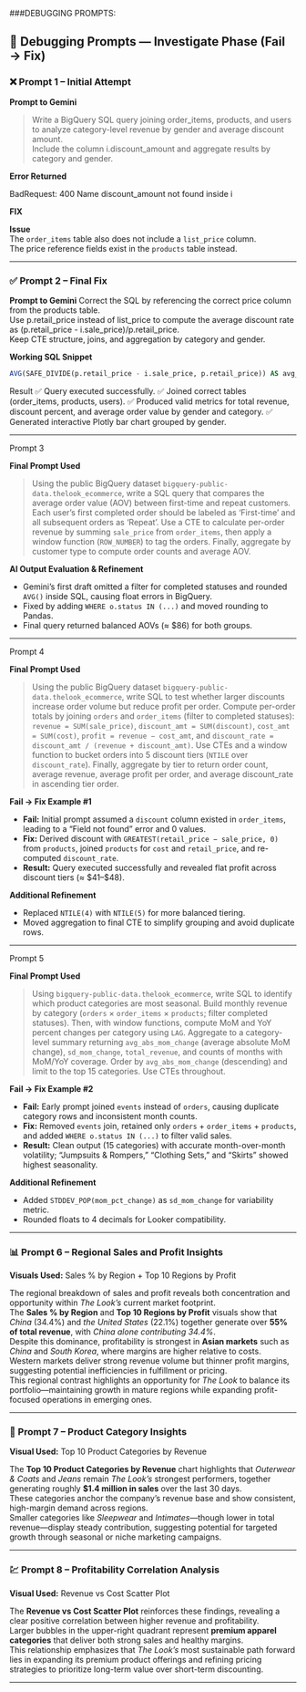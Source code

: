 ###DEBUGGING PROMPTS:

## 🧩 Debugging Prompts — Investigate Phase (Fail → Fix)

### ❌ Prompt 1 – Initial Attempt
**Prompt to Gemini**
> Write a BigQuery SQL query joining order_items, products, and users to analyze category-level revenue by gender and average discount amount.  
> Include the column i.discount_amount and aggregate results by category and gender.

**Error Returned**

BadRequest: 400 Name discount_amount not found inside i

**FIX**


**Issue**  
The `order_items` table also does not include a `list_price` column.  
The price reference fields exist in the `products` table instead.

---

### ✅ Prompt 2 – Final Fix
**Prompt to Gemini**
 Correct the SQL by referencing the correct price column from the products table.  
 Use p.retail_price instead of list_price to compute the average discount rate as (p.retail_price - i.sale_price)/p.retail_price.  
 Keep CTE structure, joins, and aggregation by category and gender.

**Working SQL Snippet**
```sql
AVG(SAFE_DIVIDE(p.retail_price - i.sale_price, p.retail_price)) AS avg_discount_rate
```
Result
✅ Query executed successfully.
✅ Joined correct tables (order_items, products, users).
✅ Produced valid metrics for total revenue, discount percent, and average order value by gender and category.
✅ Generated interactive Plotly bar chart grouped by gender.



---

Prompt 3

**Final Prompt Used**  
> Using the public BigQuery dataset `bigquery-public-data.thelook_ecommerce`, write a SQL query that compares the average order value (AOV) between first-time and repeat customers. Each user’s first completed order should be labeled as ‘First-time’ and all subsequent orders as ‘Repeat’. Use a CTE to calculate per-order revenue by summing `sale_price` from `order_items`, then apply a window function (`ROW_NUMBER`) to tag the orders. Finally, aggregate by customer type to compute order counts and average AOV.  

**AI Output Evaluation & Refinement**  
- Gemini’s first draft omitted a filter for completed statuses and rounded `AVG()` inside SQL, causing float errors in BigQuery.  
- Fixed by adding `WHERE o.status IN (...)` and moved rounding to Pandas.  
- Final query returned balanced AOVs (≈ $86) for both groups.

---

Prompt 4

**Final Prompt Used**  
> Using the public BigQuery dataset `bigquery-public-data.thelook_ecommerce`, write SQL to test whether larger discounts increase order volume but reduce profit per order. Compute per-order totals by joining `orders` and `order_items` (filter to completed statuses): `revenue = SUM(sale_price)`, `discount_amt = SUM(discount)`, `cost_amt = SUM(cost)`, `profit = revenue − cost_amt`, and `discount_rate = discount_amt / (revenue + discount_amt)`. Use CTEs and a window function to bucket orders into 5 discount tiers (`NTILE` over `discount_rate`). Finally, aggregate by tier to return order count, average revenue, average profit per order, and average discount_rate in ascending tier order.  

**Fail → Fix Example #1**  
- **Fail:** Initial prompt assumed a `discount` column existed in `order_items`, leading to a “Field not found” error and 0 values.  
- **Fix:** Derived discount with `GREATEST(retail_price − sale_price, 0)` from `products`, joined `products` for `cost` and `retail_price`, and re-computed `discount_rate`.  
- **Result:** Query executed successfully and revealed flat profit across discount tiers (≈ \$41–\$48).  

**Additional Refinement**  
- Replaced `NTILE(4)` with `NTILE(5)` for more balanced tiering.  
- Moved aggregation to final CTE to simplify grouping and avoid duplicate rows.  

---

Prompt 5

**Final Prompt Used**  
> Using `bigquery-public-data.thelook_ecommerce`, write SQL to identify which product categories are most seasonal. Build monthly revenue by category (`orders` × `order_items` × `products`; filter completed statuses). Then, with window functions, compute MoM and YoY percent changes per category using `LAG`. Aggregate to a category-level summary returning `avg_abs_mom_change` (average absolute MoM change), `sd_mom_change`, `total_revenue`, and counts of months with MoM/YoY coverage. Order by `avg_abs_mom_change` (descending) and limit to the top 15 categories. Use CTEs throughout.  

**Fail → Fix Example #2**  
- **Fail:** Early prompt joined `events` instead of `orders`, causing duplicate category rows and inconsistent month counts.  
- **Fix:** Removed `events` join, retained only `orders` + `order_items` + `products`, and added `WHERE o.status IN (...)` to filter valid sales.  
- **Result:** Clean output (15 categories) with accurate month-over-month volatility; “Jumpsuits & Rompers,” “Clothing Sets,” and “Skirts” showed highest seasonality.  

**Additional Refinement**  
- Added `STDDEV_POP(mom_pct_change)` as `sd_mom_change` for variability metric.  
- Rounded floats to 4 decimals for Looker compatibility.  

---

### 📊 Prompt 6 – Regional Sales and Profit Insights  
**Visuals Used:** Sales % by Region + Top 10 Regions by Profit  

The regional breakdown of sales and profit reveals both concentration and opportunity within *The Look’s* current market footprint.  
The **Sales % by Region** and **Top 10 Regions by Profit** visuals show that *China* (34.4%) and *the United States* (22.1%) together generate over **55% of total revenue**, with *China alone contributing 34.4%*.  
Despite this dominance, profitability is strongest in **Asian markets** such as *China* and *South Korea*, where margins are higher relative to costs.  
Western markets deliver strong revenue volume but thinner profit margins, suggesting potential inefficiencies in fulfillment or pricing.  
This regional contrast highlights an opportunity for *The Look* to balance its portfolio—maintaining growth in mature regions while expanding profit-focused operations in emerging ones.

---

### 🧵 Prompt 7 – Product Category Insights  
**Visual Used:** Top 10 Product Categories by Revenue  

The **Top 10 Product Categories by Revenue** chart highlights that *Outerwear & Coats* and *Jeans* remain *The Look’s* strongest performers, together generating roughly **$1.4 million in sales** over the last 30 days.  
These categories anchor the company’s revenue base and show consistent, high-margin demand across regions.  
Smaller categories like *Sleepwear* and *Intimates*—though lower in total revenue—display steady contribution, suggesting potential for targeted growth through seasonal or niche marketing campaigns.

---

### 💹 Prompt 8 – Profitability Correlation Analysis  
**Visual Used:** Revenue vs Cost Scatter Plot  

The **Revenue vs Cost Scatter Plot** reinforces these findings, revealing a clear positive correlation between higher revenue and profitability.  
Larger bubbles in the upper-right quadrant represent **premium apparel categories** that deliver both strong sales and healthy margins.  
This relationship emphasizes that *The Look’s* most sustainable path forward lies in expanding its premium product offerings and refining pricing strategies to prioritize long-term value over short-term discounting.  

---
